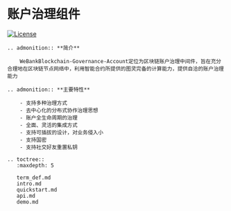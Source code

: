 # 账户治理组件
[![License](https://img.shields.io/badge/license-Apache%202-4EB1BA.svg)](https://www.apache.org/licenses/LICENSE-2.0.html)

```eval_rst
.. admonition:: **简介**

    WeBankBlockchain-Governance-Account定位为区块链账户治理中间件，旨在充分合理地在区块链节点网络中，利用智能合约所提供的图灵完备的计算能力，提供自洽的账户治理能力
```

```eval_rst
.. admonition:: **主要特性**

    - 支持多种治理方式
    - 去中心化的分布式协作治理思想
    - 账户全生命周期的治理
    - 全面、灵活的集成方式
    - 支持可插拔的设计，对业务侵入小
    - 支持国密
    - 支持社交好友重置私钥
```
```eval_rst
.. toctree::
   :maxdepth: 5

   term_def.md
   intro.md
   quickstart.md
   api.md
   demo.md
```
